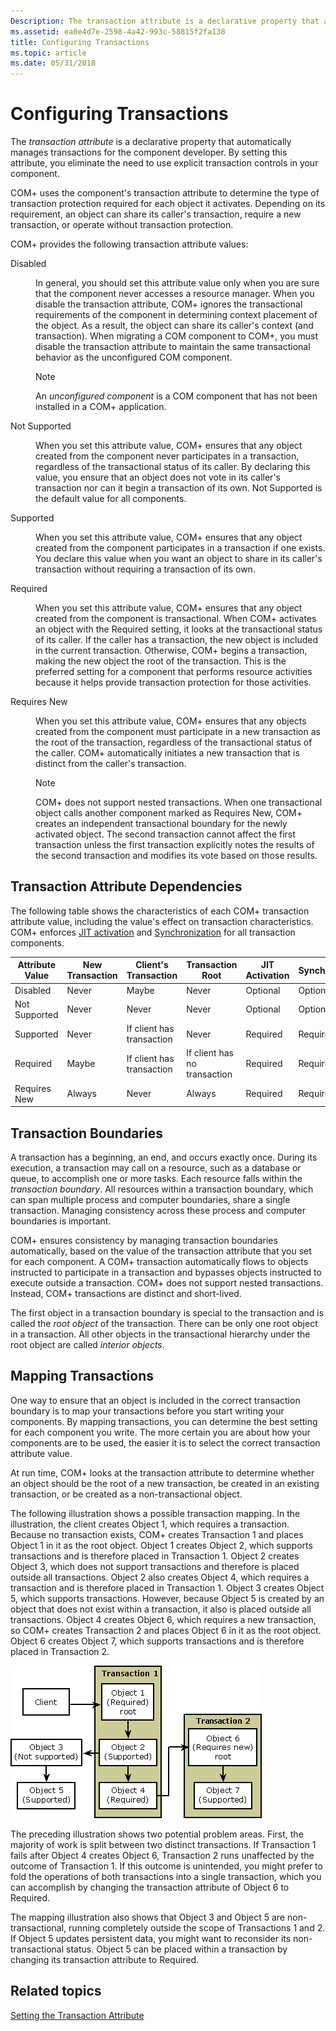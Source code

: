 ```yaml
---
Description: The transaction attribute is a declarative property that automatically manages transactions for the component developer. By setting this attribute, you eliminate the need to use explicit transaction controls in your component.
ms.assetid: ea0e4d7e-2598-4a42-993c-58815f2fa138
title: Configuring Transactions
ms.topic: article
ms.date: 05/31/2018
---
```


# Configuring Transactions

The *transaction attribute* is a declarative property that automatically manages transactions for the component developer. By setting this attribute, you eliminate the need to use explicit transaction controls in your component.

COM+ uses the component's transaction attribute to determine the type of transaction protection required for each object it activates. Depending on its requirement, an object can share its caller's transaction, require a new transaction, or operate without transaction protection.

COM+ provides the following transaction attribute values:

<dl> <dt>

<span id="Disabled"></span><span id="disabled"></span><span id="DISABLED"></span>Disabled
</dt> <dd>

In general, you should set this attribute value only when you are sure that the component never accesses a resource manager. When you disable the transaction attribute, COM+ ignores the transactional requirements of the component in determining context placement of the object. As a result, the object can share its caller's context (and transaction). When migrating a COM component to COM+, you must disable the transaction attribute to maintain the same transactional behavior as the unconfigured COM component.

> [!Note]  
> An *unconfigured component* is a COM component that has not been installed in a COM+ application.

 

</dd> <dt>

<span id="Not_Supported"></span><span id="not_supported"></span><span id="NOT_SUPPORTED"></span>Not Supported
</dt> <dd>

When you set this attribute value, COM+ ensures that any object created from the component never participates in a transaction, regardless of the transactional status of its caller. By declaring this value, you ensure that an object does not vote in its caller's transaction nor can it begin a transaction of its own. Not Supported is the default value for all components.

</dd> <dt>

<span id="Supported"></span><span id="supported"></span><span id="SUPPORTED"></span>Supported
</dt> <dd>

When you set this attribute value, COM+ ensures that any object created from the component participates in a transaction if one exists. You declare this value when you want an object to share in its caller's transaction without requiring a transaction of its own.

</dd> <dt>

<span id="Required"></span><span id="required"></span><span id="REQUIRED"></span>Required
</dt> <dd>

When you set this attribute value, COM+ ensures that any object created from the component is transactional. When COM+ activates an object with the Required setting, it looks at the transactional status of its caller. If the caller has a transaction, the new object is included in the current transaction. Otherwise, COM+ begins a transaction, making the new object the root of the transaction. This is the preferred setting for a component that performs resource activities because it helps provide transaction protection for those activities.

</dd> <dt>

<span id="Requires_New"></span><span id="requires_new"></span><span id="REQUIRES_NEW"></span>Requires New
</dt> <dd>

When you set this attribute value, COM+ ensures that any objects created from the component must participate in a new transaction as the root of the transaction, regardless of the transactional status of the caller. COM+ automatically initiates a new transaction that is distinct from the caller's transaction.

> [!Note]  
> COM+ does not support nested transactions. When one transactional object calls another component marked as Requires New, COM+ creates an independent transactional boundary for the newly activated object. The second transaction cannot affect the first transaction unless the first transaction explicitly notes the results of the second transaction and modifies its vote based on those results.

 

</dd> </dl>

## Transaction Attribute Dependencies

The following table shows the characteristics of each COM+ transaction attribute value, including the value's effect on transaction characteristics. COM+ enforces [JIT activation](com--just-in-time-activation.md) and [Synchronization](com--synchronization.md) for all transaction components.



| Attribute Value          | New Transaction   | Client's Transaction                 | Transaction Root                        | JIT Activation      | Synchronization     |
|--------------------------|-------------------|--------------------------------------|-----------------------------------------|---------------------|---------------------|
| Disabled<br/>      | Never<br/>  | Maybe<br/>                     | Never<br/>                        | Optional<br/> | Optional<br/> |
| Not Supported<br/> | Never<br/>  | Never<br/>                     | Never<br/>                        | Optional<br/> | Optional<br/> |
| Supported<br/>     | Never<br/>  | If client has transaction<br/> | Never<br/>                        | Required<br/> | Required<br/> |
| Required<br/>      | Maybe<br/>  | If client has transaction<br/> | If client has no transaction<br/> | Required<br/> | Required<br/> |
| Requires New<br/>  | Always<br/> | Never<br/>                     | Always<br/>                       | Required<br/> | Required<br/> |



 

## Transaction Boundaries

A transaction has a beginning, an end, and occurs exactly once. During its execution, a transaction may call on a resource, such as a database or queue, to accomplish one or more tasks. Each resource falls within the *transaction boundary*. All resources within a transaction boundary, which can span multiple process and computer boundaries, share a single transaction. Managing consistency across these process and computer boundaries is important.

COM+ ensures consistency by managing transaction boundaries automatically, based on the value of the transaction attribute that you set for each component. A COM+ transaction automatically flows to objects instructed to participate in a transaction and bypasses objects instructed to execute outside a transaction. COM+ does not support nested transactions. Instead, COM+ transactions are distinct and short-lived.

The first object in a transaction boundary is special to the transaction and is called the *root object* of the transaction. There can be only one root object in a transaction. All other objects in the transactional hierarchy under the root object are called *interior objects*.

## Mapping Transactions

One way to ensure that an object is included in the correct transaction boundary is to map your transactions before you start writing your components. By mapping transactions, you can determine the best setting for each component you write. The more certain you are about how your components are to be used, the easier it is to select the correct transaction attribute value.

At run time, COM+ looks at the transaction attribute to determine whether an object should be the root of a new transaction, be created in an existing transaction, or be created as a non-transactional object.

The following illustration shows a possible transaction mapping. In the illustration, the client creates Object  1, which requires a transaction. Because no transaction exists, COM+ creates Transaction 1 and places Object 1 in it as the root object. Object 1 creates Object 2, which supports transactions and is therefore placed in Transaction 1. Object 2 creates Object 3, which does not support transactions and therefore is placed outside all transactions. Object 2 also creates Object 4, which requires a transaction and is therefore placed in Transaction  1. Object 3 creates Object 5, which supports transactions. However, because Object 5 is created by an object that does not exist within a transaction, it also is placed outside all transactions. Object 4 creates Object 6, which requires a new transaction, so COM+ creates Transaction 2 and places Object 6 in it as the root object. Object 6 creates Object 7, which supports transactions and is therefore placed in Transaction 2.

![](images/fc7e2d03-94c2-40d9-a79b-1e05ca31dd80.png)

The preceding illustration shows two potential problem areas. First, the majority of work is split between two distinct transactions. If Transaction 1 fails after Object 4 creates Object 6, Transaction 2 runs unaffected by the outcome of Transaction 1. If this outcome is unintended, you might prefer to fold the operations of both transactions into a single transaction, which you can accomplish by changing the transaction attribute of Object  6 to Required.

The mapping illustration also shows that Object 3 and Object 5 are non-transactional, running completely outside the scope of Transactions 1 and 2. If Object 5 updates persistent data, you might want to reconsider its non-transactional status. Object 5 can be placed within a transaction by changing its transaction attribute to Required.

## Related topics

<dl> <dt>

[Setting the Transaction Attribute](setting-the-transaction-attribute.md)
</dt> </dl>

 

 




